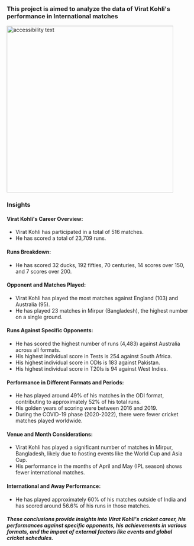 ### This project is aimed to analyze the data of Virat Kohli's performance in International matches

  <p align="left">
  <img src="https://www.freepik.com/free-photos-vectors/pizza" width="450" alt="accessibility text">
</p>

### Insights

####  Virat Kohli's Career Overview:
* Virat Kohli has participated in a total of 516 matches.
* He has scored a total of 23,709 runs.
   
####  Runs Breakdown:
* He has scored 32 ducks, 192 fifties, 70 centuries, 14 scores over 150, and 7 scores over 200.

####  Opponent and Matches Played:
* Virat Kohli has played the most matches against England (103) and Australia (95).
* He has played 23 matches in Mirpur (Bangladesh), the highest number on a single ground.

####  Runs Against Specific Opponents:
* He has scored the highest number of runs (4,483) against Australia across all formats.
* His highest individual score in Tests is 254 against South Africa.
* His highest individual score in ODIs is 183 against Pakistan.
* His highest individual score in T20Is is 94 against West Indies.

####  Performance in Different Formats and Periods:
* He has played around 49% of his matches in the ODI format, contributing to approximately 52% of his total runs.
* His golden years of scoring were between 2016 and 2019.
* During the COVID-19 phase (2020-2022), there were fewer cricket matches played worldwide.

####  Venue and Month Considerations:
* Virat Kohli has played a significant number of matches in Mirpur, Bangladesh, likely due to hosting events like the   World Cup and Asia Cup.
* His performance in the months of April and May (IPL season) shows fewer international matches.

####  International and Away Performance:
* He has played approximately 60% of his matches outside of India and has scored around 56.6% of his runs in those matches.


##### These conclusions provide insights into Virat Kohli's cricket career, his performances against specific opponents, his achievements in various formats, and the impact of external factors like events and global cricket schedules.

